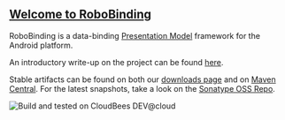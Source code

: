 <h2><a href="http://robobinding.org">Welcome to RoboBinding</a></h2>

RoboBinding is a data-binding [Presentation Model](http://martinfowler.com/eaaDev/PresentationModel.html) framework for the Android platform.

An introductory write-up on the project can be found [here](http://roberttaylor426.blogspot.com/2011/11/hello-robobinding-part-1.html).

Stable artifacts can be found on both our [downloads page](https://github.com/roberttaylor426/RoboBinding/downloads) and on [Maven Central](http://search.maven.org/#search%7Cga%7C1%7Crobobinding). For the latest snapshots, take a look on the [Sonatype OSS Repo](https://oss.sonatype.org/index.html#nexus-search;quick~robobinding).

![Build and tested on CloudBees DEV@cloud](http://web-static-cloudfront.s3.amazonaws.com/images/badges/BuiltOnDEV.png)